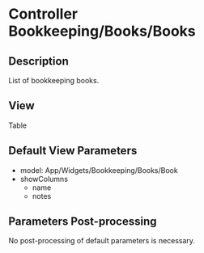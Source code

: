 # Controller Bookkeeping/Books/Books

## Description

List of bookkeeping books.

## View

Table

## Default View Parameters

* model: App/Widgets/Bookkeeping/Books/Book
* showColumns
  * name
  * notes

## Parameters Post-processing

No post-processing of default parameters is necessary.